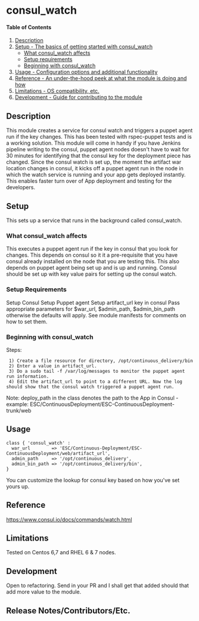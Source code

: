 # consul_watch

#### Table of Contents

1. [Description](#description)
1. [Setup - The basics of getting started with consul_watch](#setup)
    * [What consul_watch affects](#what-consul_watch-affects)
    * [Setup requirements](#setup-requirements)
    * [Beginning with consul_watch](#beginning-with-consul_watch)
1. [Usage - Configuration options and additional functionality](#usage)
1. [Reference - An under-the-hood peek at what the module is doing and how](#reference)
1. [Limitations - OS compatibility, etc.](#limitations)
1. [Development - Guide for contributing to the module](#development)

## Description

This module creates a service for consul watch and triggers a puppet agent run if the key changes. This has been tested with rspec-puppet tests and is a working solution. 
This module will come in handy if you have Jenkins pipeline writing to the consul, puppet agent nodes doesn't have to wait for 30 minutes for identifying that the consul key for the deployment piece has changed. Since the consul watch is set up, the moment the artifact war location changes in consul, it kicks off a puppet agent run in the node in which the watch service is running and your app gets deployed instantly. This enables faster turn over of App deployment and testing for the developers.

## Setup

This sets up a service that runs in the background called consul_watch. 

### What consul_watch affects 

This executes a puppet agent run if the key in consul that you look for changes.
This depends on consul so it it a pre-requisite that you have consul already installed on the node that you are testing this.
This also depends on puppet agent being set up and is up and running.
Consul should be set up with key value pairs for setting up the consul watch.

### Setup Requirements 

Setup Consul
Setup Puppet agent
Setup artifact_url key in consul 
Pass appropriate parameters for $war_url, $admin_path, $admin_bin_path otherwise the defaults will apply. See module manifests for comments on how to set them.

### Beginning with consul_watch

Steps: 

     1) Create a file resource for directory, /opt/continuous_delivery/bin
     2) Enter a value in artifact_url. 
     3) Do a sudo tail -f /var/log/messages to monitor the puppet agent run information.
     4) Edit the artifact_url to point to a different URL. Now the log should show that the consul watch triggered a puppet agent run.

Note: deploy_path in the class denotes the path to the App in Consul - example: ESC/ContinuousDeployment/ESC-ContinuousDeployment-trunk/web

## Usage

    class { 'consul_watch' :
      war_url        => 'ESC/Continuous-Deployment/ESC-ContinuousDeployment/web/artifact_url',
      admin_path     => '/opt/continuous_delivery',
      admin_bin_path => '/opt/continuous_delivery/bin',
    }

You can customize the lookup for consul key based on how you've set yours up.

## Reference
https://www.consul.io/docs/commands/watch.html 

## Limitations

Tested on Centos 6,7 and RHEL 6 & 7 nodes.

## Development

Open to refactoring. Send in your PR and I shall get that added should that add more value to the module.

## Release Notes/Contributors/Etc. 
